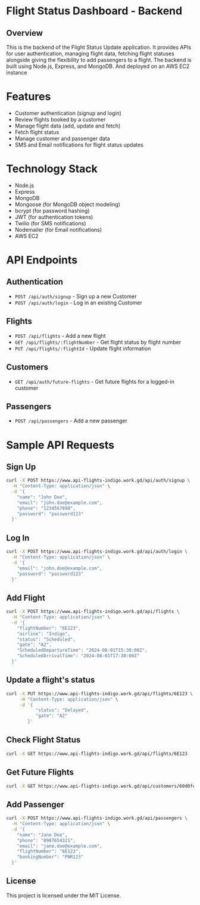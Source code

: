 # Flight Status Dashboard - Backend

## Overview
This is the backend of the Flight Status Update application. It provides APIs for user authentication, managing flight data, fetching flight statuses alongside giving the flexibility to add passengers to a flight. The backend is built using Node.js, Express, and MongoDB. And deployed on an AWS EC2 instance

# Features
- Customer authentication (signup and login)
- Review flights booked by a customer
- Manage flight data (add, update and fetch)
- Fetch flight status
- Manage customer and passenger data
- SMS and Email notifications for flight status updates

# Technology Stack
- Node.js
- Express
- MongoDB
- Mongoose (for MongoDB object modeling)
- bcrypt (for password hashing)
- JWT (for authentication tokens)
- Twilio (for SMS notifications)
- Nodemailer (for Email notifications)
- AWS EC2

# API Endpoints
## Authentication

- `POST /api/auth/signup` - Sign up a new Customer
- `POST /api/auth/login` - Log in an existing Customer

## Flights
- `POST /api/flights` - Add a new flight
- `GET /api/flights/:flightNumber` - Get flight status by flight number
- `PUT /api/flights/:flightId` - Update flight information

## Customers
- `GET /api/auth/future-flights` - Get future flights for a logged-in customer

## Passengers
- `POST /api/passengers` - Add a new passenger

# Sample API Requests
## Sign Up
```sh
curl -X POST https://www.api-flights-indigo.work.gd/api/auth/signup \
  -H "Content-Type: application/json" \
  -d '{
    "name": "John Doe",
    "email": "john.doe@example.com",
    "phone": "1234567890",
    "password": "password123"
  }'
```

## Log In
```sh
curl -X POST https://www.api-flights-indigo.work.gd/api/auth/login \
  -H "Content-Type: application/json" \
  -d '{
    "email": "john.doe@example.com",
    "password": "password123"
  }'
```

## Add Flight
```sh
curl -X POST https://www.api-flights-indigo.work.gd/api/flights \
  -H "Content-Type: application/json" \
  -d '{
    "flightNumber": "6E123",
    "airline": "Indigo",
    "status": "Scheduled",
    "gate": "A2",
    "ScheduledDepartureTime": "2024-08-01T15:30:00Z",
    "ScheduledArrivalTime": "2024-08-01T17:30:00Z"
  }'
``` 

## Update a flight's status
```sh
curl -X PUT https://www.api-flights-indigo.work.gd/api/flights/6E123 \
     -H "Content-Type: application/json" \
     -d '{
           "status": "Delayed", 
           "gate": "A2"                    
        }'
```

## Check Flight Status
```sh
curl -X GET https://www.api-flights-indigo.work.gd/api/flights/6E123
```

## Get Future Flights
``` sh
curl -X GET https://www.api-flights-indigo.work.gd/api/customers/60d0fe4f5311236168a109ca/flights
```

## Add Passenger
```sh
curl -X POST https://www.api-flights-indigo.work.gd/api/passengers \
  -H "Content-Type: application/json" \
  -d '{
    "name": "Jane Doe",
    "phone": "0987654321",
    "email": "jane.doe@example.com",
    "flightNumber": "6E123",
    "bookingNumber": "PNR123"
  }'
```

## License
This project is licensed under the MIT License.